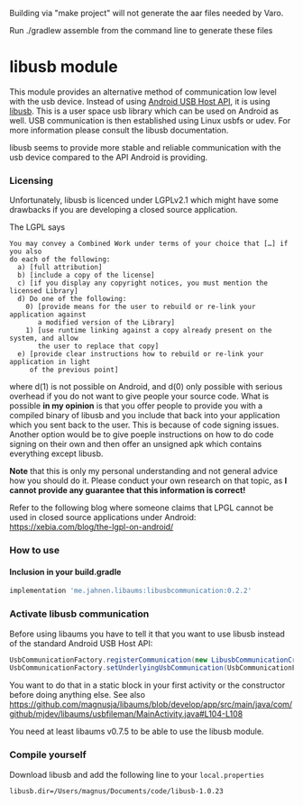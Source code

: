Building via "make project" will not generate the aar files needed by Varo.

Run ./gradlew assemble from the command line to generate these files

libusb module
=======

This module provides an alternative method of communication low level with the usb device. Instead of using [Android USB Host API](https://developer.android.com/guide/topics/connectivity/usb/host), it is using [libusb](https://github.com/libusb/libusb). This is a user space usb library which can be used on Android as well. USB communication is then established using Linux usbfs or udev. For more information please consult the libusb documentation.

libusb seems to provide more stable and reliable communication with the usb device compared to the API Android is providing. 


### Licensing

Unfortunately, libusb is licenced under LGPLv2.1 which might have some drawbacks if you are developing a closed source application.

The LGPL says 

```
You may convey a Combined Work under terms of your choice that […] if you also
do each of the following:
  a) [full attribution]
  b) [include a copy of the license]
  c) [if you display any copyright notices, you must mention the licensed Library]
  d) Do one of the following:
    0) [provide means for the user to rebuild or re-link your application against
       a modified version of the Library]
    1) [use runtime linking against a copy already present on the system, and allow
       the user to replace that copy]
  e) [provide clear instructions how to rebuild or re-link your application in light
     of the previous point]
```

where d(1) is not possible on Android, and d(0) only possible with serious overhead if you do not want to give people your source code. What is possible __in my opinion__ is that you offer people to provide you with a compiled binary of libusb and you include that back into your application which you sent back to the user. This is because of code signing issues. Another option would be to give poeple instructions on how to do code signing on their own and then offer an unsigned apk which contains everything except libusb.

__Note__ that this is only my personal understanding and not general advice how you should do it. Please conduct your own research on that topic, as __I cannot provide any guarantee that this information is correct!__

Refer to the following blog where someone claims that LPGL cannot be used in closed source applications under Android: https://xebia.com/blog/the-lgpl-on-android/

### How to use

#### Inclusion in your build.gradle

```ruby
implementation 'me.jahnen.libaums:libusbcommunication:0.2.2'
```

### Activate libusb communication

Before using libaums you have to tell it that you want to use libusb instead of the standard Android USB Host API:

```java
UsbCommunicationFactory.registerCommunication(new LibusbCommunicationCreator());
UsbCommunicationFactory.setUnderlyingUsbCommunication(UsbCommunicationFactory.UnderlyingUsbCommunication.OTHER);
```

You want to do that in a static block in your first activity or the constructor before doing anything else. See also https://github.com/magnusja/libaums/blob/develop/app/src/main/java/com/github/mjdev/libaums/usbfileman/MainActivity.java#L104-L108

You need at least libaums v0.7.5 to be able to use the libusb module.

### Compile yourself

Download libusb and add the following line to your `local.properties`

```
libusb.dir=/Users/magnus/Documents/code/libusb-1.0.23
```
